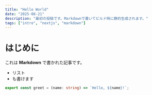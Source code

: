```yaml
---
title: "Hello World"
date: "2025-08-21"
description: "最初の投稿です。Markdownで書いてビルド時に静的生成されます。"
tags: ["intro", "nextjs", "markdown"]
---
```


# はじめに

これは **Markdown** で書かれた記事です。

- リスト
- も書けます

```ts
export const greet = (name: string) => `Hello, ${name}!`;
